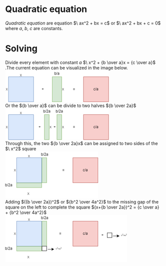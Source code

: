 # Quadratic equation
*Quadratic equation* are equation $\ ax^2 + bx = c\$ or $\ ax^2 + bx + c = 0\$ where *a*, *b*, *c* are constants.
<br>
# Solving
Divide every element with constant *a* $\ x^2 + {b \over a}x = {c \over a}\$ .The current equation can be visualized in the image below. <br/>![](https://github.com/sonnynguyenn/algorithms/blob/main/vital-concepts/math/quadratic-equation/images/qe-image-1.png) <br/>
Or the $\{b \over a}\$ can be divide to two halves $\{b \over 2a}\$ <br>
![](https://github.com/sonnynguyenn/algorithms/blob/main/vital-concepts/math/quadratic-equation/images/qe-image-2.png)<br/>
Through this, the two $\{b \over 2a}x\$ can be assigned to two sides of the $\ x^2\$ square<br/>
![](https://github.com/sonnynguyenn/algorithms/blob/main/vital-concepts/math/quadratic-equation/images/qe-image-3.png)<br/>
Adding $\({b \over 2a})^2\$ or $\{b^2 \over 4a^2}\$ to the missing gap of the square on the left to complete the square $\(x+{b \over 2a})^2 = {c \over a} + {b^2 \over 4a^2}\$<br/>
![](https://github.com/sonnynguyenn/algorithms/blob/main/vital-concepts/math/quadratic-equation/images/qe-image-4.png)<br/>
